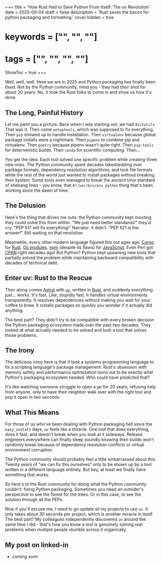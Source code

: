 +++
title = 'How Rust Had to Save Python From Itself: The uv Revolution'
date = 2025-09-04
draft = false
description = 'Rust saves the bacon for python packaging and formatting.'
cover.hidden = true
# keywords = ["", "", ""]
# tags = ["", "", "", ""]
ShowToc = true
+++

Well, well, well. Here we are in 2025 and Python packaging has finally been
fixed. Not by the Python community, mind you - they had their shot for about
20 years. No, it took the Rust folks to come in and show us how it's done.

## The Long, Painful History

Let me paint you a picture. Back when I was starting out, we had `distutils`.
That was it. Then came `setuptools`, which was supposed to fix everything.
Then `pip` showed up to handle installation. Then `virtualenv` because global
package installs were a nightmare. Then `pipenv` to combine pip and
virtualenv. Then `poetry` because pipenv wasn't quite right. Then `pip-tools`
for deterministic builds. Then `conda` for scientific computing. Then...

You get the idea. Each tool solved one specific problem while creating three
new ones. The Python community spent decades bikeshedding over package
formats, dependency resolution algorithms, and lock file formats while the
rest of the world just wanted to install packages without breaking their
system. Some tools even managed to break the ancient Unix standard of
shebang lines - you know, that `#!/usr/bin/env python` thing that's been
working since the dawn of time.

## The Delusion

Here's the thing that drives me nuts: the Python community kept insisting
they could solve this from within. "We just need better standards!" they'd
cry. "PEP 517 will fix everything!" Narrator: it didn't. "PEP 621 is the
answer!" Still waiting on that revolution.

Meanwhile, every other modern language figured this out ages ago.
[Cargo](https://doc.rust-lang.org/cargo/) for
[Rust](https://www.rust-lang.org/). [Go modules](https://go.dev/ref/mod).
[npm](https://www.npmjs.com/) (despite its flaws) for
[JavaScript](https://developer.mozilla.org/en-US/docs/Web/JavaScript). Even
Perl got [CPAN](https://www.cpan.org/) right decades ago! But Python? Python
kept spawning new tools that partially solved the problem while maintaining
backward compatibility with decades of technical debt.

## Enter uv: Rust to the Rescue

Then along comes [Astral](https://astral.sh/) with
[`uv`](https://docs.astral.sh/uv/), written in
[Rust](https://www.rust-lang.org/), and suddenly everything just... works.
It's fast. Like, stupidly fast. It handles virtual environments
transparently. It resolves dependencies without making you wait for your
coffee to brew. It installs packages so quickly you wonder if it actually did
anything.

The best part? They didn't try to be compatible with every broken decision
the Python packaging ecosystem made over the past two decades. They looked at
what actually needed to be solved and built a tool that solves those
problems.

## The Irony

The delicious irony here is that it took a systems programming language to
fix a scripting language's package management. Rust's obsession with memory
safety and performance optimization turns out to be exactly what Python's
packaging ecosystem needed. Who could have predicted that?

It's like watching someone struggle to open a jar for 20 years, refusing help
from anyone, only to have their neighbor walk over with the right tool and
pop it open in two seconds.

## What This Means

For those of us who've been dealing with Python packaging hell since the
`easy_install` days, `uv` feels like a miracle. One tool that does
everything, does it fast, and doesn't break when you look at it sideways.
Release engineers everywhere can finally sleep soundly knowing their builds
won't randomly break because of dependency resolution conflicts or virtual
environment corruption.

The Python community should probably feel a little embarrassed about this.
Twenty years of "we can fix this ourselves" only to be shown up by a tool
written in a different language entirely. But hey, at least we finally have
something that works.

So here's to the Rust community for doing what the Python community couldn't:
fixing Python packaging. Sometimes you need an outsider's perspective to see
the forest for the trees. Or in this case, to see the solution through all
the PEPs.

Now if you'll excuse me, I need to go update all my projects to use `uv`. It
only takes about 30 seconds per project, which is another miracle in itself.
The best part? My colleagues independently discovered `uv` around the same
time I did - that's how you know a tool is genuinely solving real problems
when multiple people stumble across it organically.

## My post on linked-in

- coming soon
